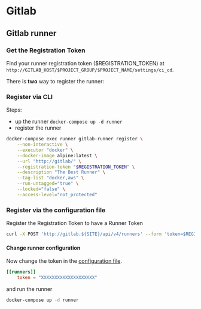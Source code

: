 # Gitlab
## Gitlab runner
### Get the Registration Token
Find your runner registration token (\$REGISTRATION_TOKEN) at
`http://GITLAB_HOST/$PROJECT_GROUP/$PROJECT_NAME/settings/ci_cd`.

There is **two** way to register the runner:
### Register via CLI
Steps:
 - up the runner `docker-compose up -d runner`
 - register the runner

```bash
docker-compose exec runner gitlab-runner register \
    --non-interactive \
    --executor "docker" \
    --docker-image alpine:latest \
    --url "http://gitlab/" \
    --registration-token "$REGISTRATION_TOKEN" \
    --description "The Best Runner" \
    --tag-list "docker,aws" \
    --run-untagged="true" \
    --locked="false" \
    --access-level="not_protected"
```

### Register via the configuration file
Register the Registration Token to have a Runner Token
```bash
curl -X POST 'http://gitlab.${SITE}/api/v4/runners' --form 'token=$REGISTRATION_TOKEN' --form 'description=The Best Runner'
```

#### Change runner configuration
Now change the token in the [configuration file](gitlab/runner/config.toml).
```toml
[[runners]]
    token = "XXXXXXXXXXXXXXXXXXXX"
```
and run the runner
```bash
docker-compose up -d runner
```

